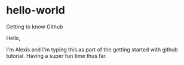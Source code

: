 # hello-world
Getting to know Github

Hello,

I'm Alexis and I'm typing this as part of the getting started with github tutorial. Having a super fun time thus far. 
